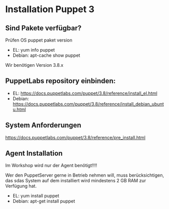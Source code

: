# Installation Puppet 3

## Sind Pakete verfügbar?

Prüfen OS puppet paket version

- EL: yum info puppet
- Debian: apt-cache show puppet

Wir benötigen Version 3.8.x

## PuppetLabs repository einbinden:

- EL: https://docs.puppetlabs.com/puppet/3.8/reference/install_el.html
- Debian: https://docs.puppetlabs.com/puppet/3.8/reference/install_debian_ubuntu.html

## System Anforderungen

https://docs.puppetlabs.com/puppet/3.8/reference/pre_install.html

## Agent Installation

Im Workshop wird nur der Agent benötigt!!!!

Wer den PuppetServer gerne in Betrieb nehmen will, muss berücksichtigen, das sdas System auf dem installiert wird mindestens 2 GB RAM zur Verfügung hat.

- EL: yum install puppet
- Debian: apt-get install puppet

